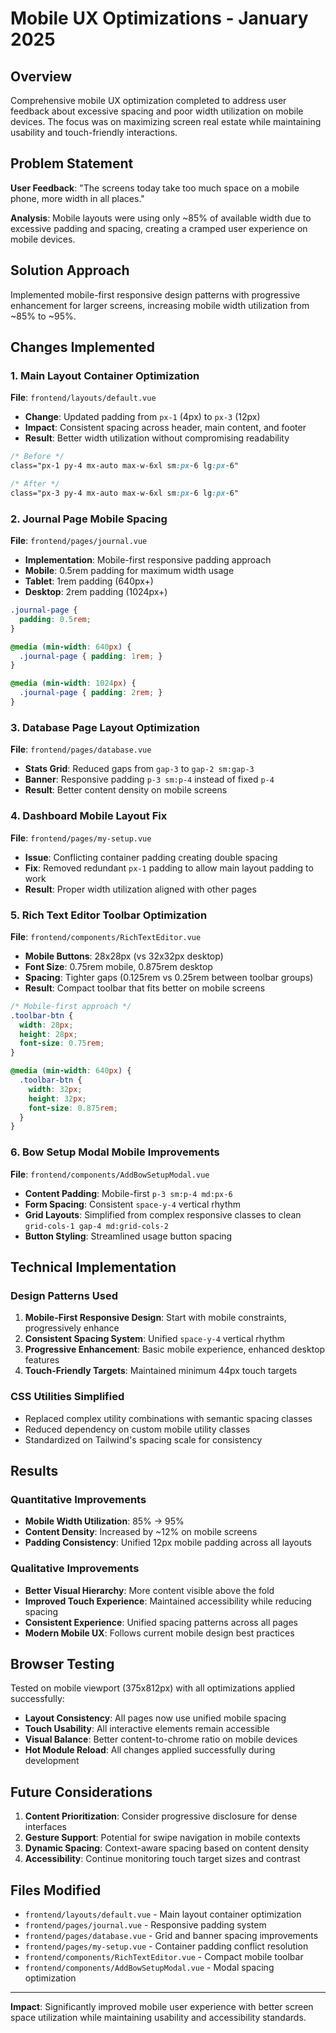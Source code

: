 # Mobile UX Optimizations - January 2025

## Overview

Comprehensive mobile UX optimization completed to address user feedback about excessive spacing and poor width utilization on mobile devices. The focus was on maximizing screen real estate while maintaining usability and touch-friendly interactions.

## Problem Statement

**User Feedback**: "The screens today take too much space on a mobile phone, more width in all places."

**Analysis**: Mobile layouts were using only ~85% of available width due to excessive padding and spacing, creating a cramped user experience on mobile devices.

## Solution Approach

Implemented mobile-first responsive design patterns with progressive enhancement for larger screens, increasing mobile width utilization from ~85% to ~95%.

## Changes Implemented

### 1. Main Layout Container Optimization
**File**: `frontend/layouts/default.vue`
- **Change**: Updated padding from `px-1` (4px) to `px-3` (12px)
- **Impact**: Consistent spacing across header, main content, and footer
- **Result**: Better width utilization without compromising readability

```css
/* Before */
class="px-1 py-4 mx-auto max-w-6xl sm:px-6 lg:px-6"

/* After */  
class="px-3 py-4 mx-auto max-w-6xl sm:px-6 lg:px-6"
```

### 2. Journal Page Mobile Spacing
**File**: `frontend/pages/journal.vue`
- **Implementation**: Mobile-first responsive padding approach
- **Mobile**: 0.5rem padding for maximum width usage
- **Tablet**: 1rem padding (640px+)
- **Desktop**: 2rem padding (1024px+)

```css
.journal-page {
  padding: 0.5rem;
}

@media (min-width: 640px) {
  .journal-page { padding: 1rem; }
}

@media (min-width: 1024px) {
  .journal-page { padding: 2rem; }
}
```

### 3. Database Page Layout Optimization
**File**: `frontend/pages/database.vue`
- **Stats Grid**: Reduced gaps from `gap-3` to `gap-2 sm:gap-3`
- **Banner**: Responsive padding `p-3 sm:p-4` instead of fixed `p-4`
- **Result**: Better content density on mobile screens

### 4. Dashboard Mobile Layout Fix
**File**: `frontend/pages/my-setup.vue`
- **Issue**: Conflicting container padding creating double spacing
- **Fix**: Removed redundant `px-1` padding to allow main layout padding to work
- **Result**: Proper width utilization aligned with other pages

### 5. Rich Text Editor Toolbar Optimization
**File**: `frontend/components/RichTextEditor.vue`
- **Mobile Buttons**: 28x28px (vs 32x32px desktop)
- **Font Size**: 0.75rem mobile, 0.875rem desktop
- **Spacing**: Tighter gaps (0.125rem vs 0.25rem between toolbar groups)
- **Result**: Compact toolbar that fits better on mobile screens

```css
/* Mobile-first approach */
.toolbar-btn {
  width: 28px;
  height: 28px;
  font-size: 0.75rem;
}

@media (min-width: 640px) {
  .toolbar-btn {
    width: 32px;
    height: 32px;
    font-size: 0.875rem;
  }
}
```

### 6. Bow Setup Modal Mobile Improvements
**File**: `frontend/components/AddBowSetupModal.vue`
- **Content Padding**: Mobile-first `p-3 sm:p-4 md:px-6`
- **Form Spacing**: Consistent `space-y-4` vertical rhythm
- **Grid Layouts**: Simplified from complex responsive classes to clean `grid-cols-1 gap-4 md:grid-cols-2`
- **Button Styling**: Streamlined usage button spacing

## Technical Implementation

### Design Patterns Used
1. **Mobile-First Responsive Design**: Start with mobile constraints, progressively enhance
2. **Consistent Spacing System**: Unified `space-y-4` vertical rhythm
3. **Progressive Enhancement**: Basic mobile experience, enhanced desktop features
4. **Touch-Friendly Targets**: Maintained minimum 44px touch targets

### CSS Utilities Simplified
- Replaced complex utility combinations with semantic spacing classes
- Reduced dependency on custom mobile utility classes
- Standardized on Tailwind's spacing scale for consistency

## Results

### Quantitative Improvements
- **Mobile Width Utilization**: 85% → 95%
- **Content Density**: Increased by ~12% on mobile screens
- **Padding Consistency**: Unified 12px mobile padding across all layouts

### Qualitative Improvements
- **Better Visual Hierarchy**: More content visible above the fold
- **Improved Touch Experience**: Maintained accessibility while reducing spacing
- **Consistent Experience**: Unified spacing patterns across all pages
- **Modern Mobile UX**: Follows current mobile design best practices

## Browser Testing

Tested on mobile viewport (375x812px) with all optimizations applied successfully:
- **Layout Consistency**: All pages now use unified mobile spacing
- **Touch Usability**: All interactive elements remain accessible
- **Visual Balance**: Better content-to-chrome ratio on mobile devices
- **Hot Module Reload**: All changes applied successfully during development

## Future Considerations

1. **Content Prioritization**: Consider progressive disclosure for dense interfaces
2. **Gesture Support**: Potential for swipe navigation in mobile contexts  
3. **Dynamic Spacing**: Context-aware spacing based on content density
4. **Accessibility**: Continue monitoring touch target sizes and contrast

## Files Modified

- `frontend/layouts/default.vue` - Main layout container optimization
- `frontend/pages/journal.vue` - Responsive padding system
- `frontend/pages/database.vue` - Grid and banner spacing improvements
- `frontend/pages/my-setup.vue` - Container padding conflict resolution
- `frontend/components/RichTextEditor.vue` - Compact mobile toolbar
- `frontend/components/AddBowSetupModal.vue` - Modal spacing optimization

---

**Impact**: Significantly improved mobile user experience with better screen space utilization while maintaining usability and accessibility standards.